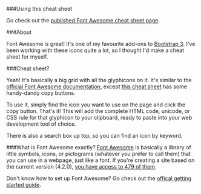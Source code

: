 ###Using this cheat sheet

Go check out the [published Font Awesome cheat sheet page](http://fontawesome.bootstrapcheatsheets.com).

###About

Font Awesome is great! It's one of my favourite add-ons to [Bootstrap 3](http://getbootstrap.com). I've been working with these icons quite a lot, so I thought I'd make a cheat sheet for myself.

###Cheat sheet?

Yeah! It's basically a big grid with all the glyphicons on it. It's similar to the [official Font Awesome documentation](http://fontawesome.io/examples/), except [this cheat sheet](http://fontawesome.bootstrapcheatsheets.com) has some handy-dandy copy buttons.

To use it, simply find the icon you want to use on the page and click the copy button. That's it! This will add the complete HTML code, unicode, or CSS rule for that glyphicon to your clipboard, ready to paste into your web development tool of choice.

There is also a search box up top, so you can find an icon by keyword.

###What is Font Awesome exactly?
[Font Awesome](http://fontawesome.io) is basically a library of little symbols, icons, or pictograms (whatever you prefer to call them) that you can use in a webpage, just like a font. If you're creating a site based on the current version (4.2.0), [you have access to 479 of them](http://fontawesome.io/cheatsheet/).

Don't know how to set up Font Awesome? Go check out the [offical getting started guide](http://fontawesome.io/get-started).
